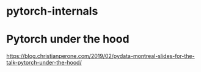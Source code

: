 # pytorch-internals

# Pytorch under the hood
https://blog.christianperone.com/2019/02/pydata-montreal-slides-for-the-talk-pytorch-under-the-hood/
